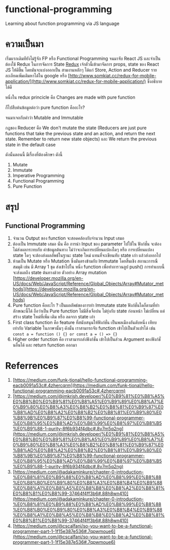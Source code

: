 # functional-programming
Learning about function programming via JS language

# ความเป็นมา

เริ่มแรกเดิมทียังไม่รู้จัก FP หรือ Functional Programming จนมาจับ React JS และจำเป็นต้องใช้ Redux ในการจัดการ State
[Redux](http://redux.js.org/) เจ้าตัวนี้เข้ามาจัดการ props, state ของ React JS ให้ดีขึ้น โดยมันจะแบ่งออกเป็น สามงานหลักๆ ได้แก่ Store, Action and Reducer รายละเอียดเพิ่มเติมหาได้ใน google หรือ [http://www.somkiat.cc/redux-for-mobile-application/](http://www.somkiat.cc/redux-for-mobile-application/) ซึ่งอธิบายได้ดี

หนึ่งใน redux princicle คือ Changes are made with pure function

ก็ไปสืบค้นข้อมูลต่อว่า pure function คืออะไร?

จนมาเจอกับคำว่า Mutable and Immutable

กฏของ Reducer คือ We don't mutate the state (Reducers are just pure functions that take the previous state and an action, and return the next state. Remember to return new state objects) และ We return the previous state in the default case

ดังนั้นตอนนี้ มีเรื่องที่ต้องศึกษา ดังนี้
1. Mutate
2. Immutate
3. Imperative Programming
4. Functional Programming
5. Pure Function

# สรุป

## Functional Programming
1. จำนวน Output ของ function จะสอดคล้องกับจำนวน Input เสมอ
2. ต้องเป็น Immutate เสมอ นั่น คือ การนำ Input ของ parameter ไปใช้ใน ฟังก์ชั่น จะต้องไม่ส่งผลกระทบกับ ค่าข้อมูลต้นทาง ไม่ว่าจะเกิดการเปลี่ยนแปลงใดๆ หรือ การเปลี่ยนแปลง state ใดๆ จะต้องส่งผลลัพธ์ในฐานะ state ใหม่ แทนที่จะเขียนทับ state เก่า แล้วส่งออกไป
3. ห้ามเป็น Mutate หรือ Mutation ซึ่งมันตรงข้ามกับ Immutate โดยสิ้นเชิง สถานะการณืสมมุติ เช่น มี Array 1 ชุด ส่งเข้าไปใน หนึ่ง function เพื่อทำการวนลูป push() การทำแบบนี้จะส่งผลถึง state ต้นทางด้วย ตัวอย่าง Array mutation [https://developer.mozilla.org/en-US/docs/Web/JavaScript/Reference/Global_Objects/Array#Mutator_methods](https://developer.mozilla.org/en-US/docs/Web/JavaScript/Reference/Global_Objects/Array#Mutator_methods)
4. Pure function คืออะไร ? เป็นผลลัพธ์ของการทำ Immutate state ฟังก์ชั่นใดก็ตามที่ทำลักษณะนี้ได้ ถือว่าเป็น Pure function ไม่มีสิ่งเจือปน ไม่ยุ่งกับ state ก่อนหน้า ไม่เปลี่ยน แต่สร้าง state ใหม่ที่เพิ่ม เติม หรือ ลดจาก state เก่า
5. First class function คือ feature ที่สนับสนุนให้ฟังก์ชั่น เป็นพลเมืองอันดับหนึ่ง เทียบเท่ากับ Variable ในภาษานั้นๆ ดังนั้น เราสามารถจับ function เข้าไปเป็นตัวแปรได้ เช่น `const a = function () {} or const a = () => {}`
6. Higher order function คือ เราสามารถส่งฟังก์ชั่น เข้าไปเป็นส่วน Argument ของฟังก์ชั่นอื่นได้ และ return function ออกมา

# Referrences
1. [https://medium.com/funk-tional/hello-functional-programming-eacb0091a53c#.4zhercqrm](https://medium.com/funk-tional/hello-functional-programming-eacb0091a53c#.4zhercqrm)
2. [https://medium.com/@imkrish.developer/%E0%B9%81%E0%B8%A5%E0%B8%B0%E0%B9%81%E0%B8%A5%E0%B9%89%E0%B8%A7%E0%B9%80%E0%B8%A3%E0%B8%B2%E0%B8%81%E0%B9%87%E0%B8%AD%E0%B8%A2%E0%B8%B2%E0%B8%81%E0%B9%80%E0%B8%9B%E0%B9%87%E0%B8%99-functional-programmer-%E0%B8%95%E0%B8%AD%E0%B8%99%E0%B8%97%E0%B8%B5%E0%B9%88-1-purity-8f6b934f4dbc#.8v7m5q2ng](https://medium.com/@imkrish.developer/%E0%B9%81%E0%B8%A5%E0%B8%B0%E0%B9%81%E0%B8%A5%E0%B9%89%E0%B8%A7%E0%B9%80%E0%B8%A3%E0%B8%B2%E0%B8%81%E0%B9%87%E0%B8%AD%E0%B8%A2%E0%B8%B2%E0%B8%81%E0%B9%80%E0%B8%9B%E0%B9%87%E0%B8%99-functional-programmer-%E0%B8%95%E0%B8%AD%E0%B8%99%E0%B8%97%E0%B8%B5%E0%B9%88-1-purity-8f6b934f4dbc#.8v7m5q2ng)
3. [https://medium.com/@adakaminkure/chapter-0-introduction-%E0%B8%81%E0%B9%88%E0%B8%AD%E0%B8%99%E0%B8%88%E0%B8%B0%E0%B9%80%E0%B8%A3%E0%B8%B4%E0%B9%88%E0%B8%A1%E0%B8%A5%E0%B8%B8%E0%B8%A2%E0%B8%81%E0%B8%B1%E0%B8%99-37464f4ff3b6#.88h8wn410](https://medium.com/@adakaminkure/chapter-0-introduction-%E0%B8%81%E0%B9%88%E0%B8%AD%E0%B8%99%E0%B8%88%E0%B8%B0%E0%B9%80%E0%B8%A3%E0%B8%B4%E0%B9%88%E0%B8%A1%E0%B8%A5%E0%B8%B8%E0%B8%A2%E0%B8%81%E0%B8%B1%E0%B8%99-37464f4ff3b6#.88h8wn410)
4. [https://medium.com/@cscalfani/so-you-want-to-be-a-functional-programmer-part-1-1f15e387e536#.7qpwmoue6](https://medium.com/@cscalfani/so-you-want-to-be-a-functional-programmer-part-1-1f15e387e536#.7qpwmoue6)
